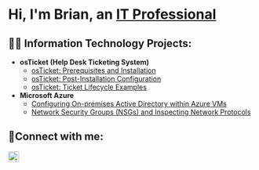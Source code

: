 <h1>Hi, I'm Brian, an <a href="https://linkedin.com/in/Josh">IT Professional</a></h1>

<h2>👨‍💻 Information Technology Projects:</h2>

- <b>osTicket (Help Desk Ticketing System)</b>
  - [osTicket: Prerequisites and Installation](https://github.com/brianhnejad/osticket-prereqs)
  - [osTicket: Post-Installation Configuration](https://github.com/brianhnejad/post-install-config)
  - [osTicket: Ticket Lifecycle Examples](https://github.com/brianhnejad/ticket-lifecycle)
- <b>Microsoft Azure</b>
  - [Configuring On-premises Active Directory within Azure VMs](https://github.com/brianhnejad/configure-ad)
  - [Network Security Groups (NSGs) and Inspecting Network Protocols](https://github.com/brianhnejad/azure-network-protocols)

<h2>🤳Connect with me:</h2>

[<img align="left" alt="Brian | LinkedIn" width="22px" src="https://cdn.jsdelivr.net/npm/simple-icons@v3/icons/linkedin.svg" />][linkedin]

[linkedin]: www.linkedin.com/in/brianhosseininejad


<!--
**brianhnejad/brianhnejad** is a ✨ _special_ ✨ repository because its `README.md` (this file) appears on your GitHub profile.

Here are some ideas to get you started:

- 🔭 I’m currently working on ...
- 🌱 I’m currently learning ...
- 👯 I’m looking to collaborate on ...
- 🤔 I’m looking for help with ...
- 💬 Ask me about ...
- 📫 How to reach me: ...
- 😄 Pronouns: ...
- ⚡ Fun fact: ...
-->
